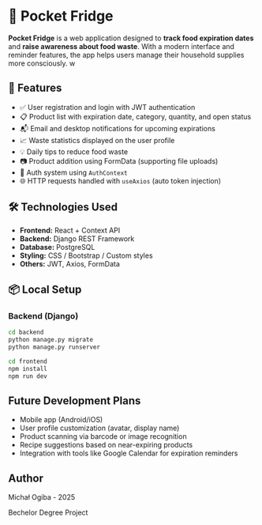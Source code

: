 # 🧊 Pocket Fridge

**Pocket Fridge** is a web application designed to **track food expiration dates** and **raise awareness about food waste**. With a modern interface and reminder features, the app helps users manage their household supplies more consciously.
w
## 🧩 Features

- ✅ User registration and login with JWT authentication
- 📋 Product list with expiration date, category, quantity, and open status
- 📬 Email and desktop notifications for upcoming expirations
- 📈 Waste statistics displayed on the user profile
- 💡 Daily tips to reduce food waste
- 📷 Product addition using FormData (supporting file uploads)
- 🔐 Auth system using `AuthContext`
- 🌐 HTTP requests handled with `useAxios` (auto token injection)

## 🛠️ Technologies Used

- **Frontend:** React + Context API
- **Backend:** Django REST Framework
- **Database:** PostgreSQL
- **Styling:** CSS / Bootstrap / Custom styles
- **Others:** JWT, Axios, FormData

## 📦 Local Setup

### Backend (Django)

```bash
cd backend
python manage.py migrate
python manage.py runserver

cd frontend
npm install
npm run dev
```

## Future Development Plans
- Mobile app (Android/iOS)
- User profile customization (avatar, display name)
- Product scanning via barcode or image recognition
- Recipe suggestions based on near-expiring products
- Integration with tools like Google Calendar for expiration reminders

## Author
Michał Ogiba - 2025

Bechelor Degree Project
